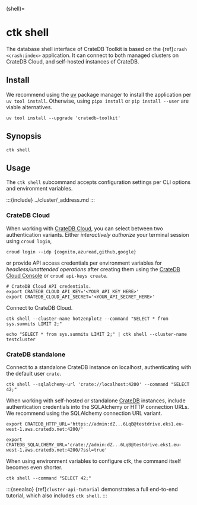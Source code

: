 (shell)=
# ctk shell

The database shell interface of CrateDB Toolkit is based on the
{ref}`crash <crash:index>` application. It can connect to both
managed clusters on CrateDB Cloud, and self-hosted instances of
CrateDB.

## Install

We recommend using the [uv] package manager to install the application per
`uv tool install`. Otherwise, using `pipx install` or `pip install --user`
are viable alternatives.
```shell
uv tool install --upgrade 'cratedb-toolkit'
```

## Synopsis

```shell
ctk shell
```

## Usage

The `ctk shell` subcommand accepts configuration settings per CLI options and
environment variables.

:::{include} ../cluster/_address.md
:::

### CrateDB Cloud

When working with [CrateDB Cloud], you can select between two authentication variants.
Either _interactively authorize_ your terminal session using `croud login`,
```shell
croud login --idp {cognito,azuread,github,google}
```
or provide API access credentials per environment variables for _headless/unattended
operations_ after creating them using the [CrateDB Cloud Console] or
`croud api-keys create`.
```shell
# CrateDB Cloud API credentials.
export CRATEDB_CLOUD_API_KEY='<YOUR_API_KEY_HERE>'
export CRATEDB_CLOUD_API_SECRET='<YOUR_API_SECRET_HERE>'
```

Connect to CrateDB Cloud.
```shell
ctk shell --cluster-name hotzenplotz --command "SELECT * from sys.summits LIMIT 2;"
```
```shell
echo "SELECT * from sys.summits LIMIT 2;" | ctk shell --cluster-name testcluster
```

### CrateDB standalone

Connect to a standalone CrateDB instance on localhost, authenticating with the
default user `crate`.
```shell
ctk shell --sqlalchemy-url 'crate://localhost:4200' --command "SELECT 42;"
```

When working with self-hosted or standalone [CrateDB] instances, include
authentication credentials into the SQLAlchemy or HTTP connection URLs.
We recommend using the SQLAlchemy connection URL variant.
```shell
export CRATEDB_HTTP_URL='https://admin:dZ...6LqB@testdrive.eks1.eu-west-1.aws.cratedb.net:4200/'
```
```shell
export CRATEDB_SQLALCHEMY_URL='crate://admin:dZ...6LqB@testdrive.eks1.eu-west-1.aws.cratedb.net:4200/?ssl=true'
```
When using environment variables to configure ctk, the command itself becomes even shorter.
```shell
ctk shell --command "SELECT 42;"
```


:::{seealso}
{ref}`cluster-api-tutorial` demonstrates a full end-to-end tutorial, which also includes
`ctk shell`.
:::


[CrateDB]: https://cratedb.com/database
[CrateDB Cloud]: https://cratedb.com/docs/cloud/
[CrateDB Cloud Console]: https://console.cratedb.cloud/
[uv]: https://docs.astral.sh/uv/
